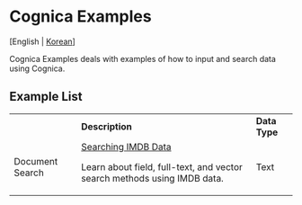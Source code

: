 # Cognica Examples
[English | [Korean](README.ko.md)]

Cognica Examples deals with examples of how to input and search data using Cognica.

## Example List

<table>
    <tr>
        <td></td>
        <td><b>Description</b></td>
        <td><b>Data Type</b></td>
    </tr>
    <tr>
        <td rowspan="1">Document Search</td>
        <td ><a href="search/imdb">Searching IMDB Data</a>
             <p>Learn about field, full-text, and vector search methods using IMDB data.</p>
        </td>
        <td >
            <p>Text</p>
        </td>
    </tr>
</table>
